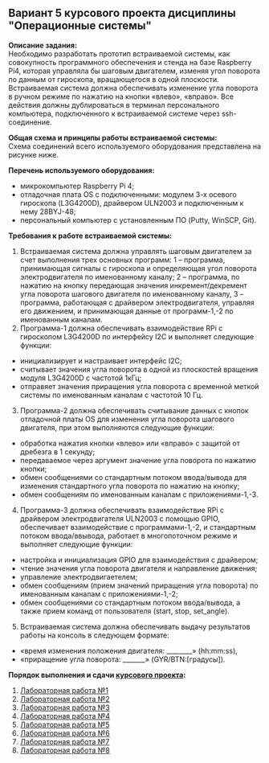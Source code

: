 ## Вариант 5 курсового проекта дисциплины "Операционные системы"

__Описание задания:__  
Необходимо разработать прототип встраиваемой системы, как совокупность программного обеспечения и стенда на базе Raspberry Pi4, которая управляла бы шаговым двигателем, изменяя угол поворота по данным от гироскопа, вращающегося в одной плоскости. Встраиваемая система должна обеспечивать изменение угла поворота в ручном режиме по нажатию на кнопки «влево», «вправо». Все действия должны дублироваться в терминал персонального компьютера, подключенного к встраиваемой системе через ssh-соединение.   

__Общая схема и принципы работы встраиваемой системы:__  
Схема соединений всего используемого оборудования представлена на рисунке ниже.


__Перечень используемого оборудования:__
* микрокомпьютер Raspberry Pi 4;
* отладочная плата OS с подключенными: модулем 3-х осевого гироскопа (L3G4200D), драйвером ULN2003 и подключенным к нему 28BYJ-48;
* персональный компьютер c установленным ПО (Putty, WinSCP, Git).

__Требования к работе встраиваемой системы:__  
1. Встраиваемая система должна управлять шаговым двигателем за счет выполнения трех основных программ: 1 – программа, принимающая сигналы с гироскопа и определяющая угол поворота электродвигателя по именованному каналу; 2 – программа, по нажатию на кнопку передающая значения инкремент/декремент угла поворота шагового двигателя по именованному каналу, 3 – программа, работающая с драйвером электродвигателя, управляя его движением, и принимающая данные от программ-1,-2 по именованным каналам.
2. Программа-1 должна обеспечивать взаимодействие RPi с гироскопом L3G4200D по интерфейсу I2C и выполняет следующие функции:
* инициализирует и настраивает интерфейс I2C;
* считывает значения угла поворота в одной из плоскостей вращения модуля L3G4200D с частотой 1кГц;
* отправяет значения приращения угла поворота с временной меткой системы по именованным каналам с частотой 10 Гц.
3. Программа-2 должна обеспечивать считывание данных с кнопок отладочной платы OS для изменения угла поворота шагового двигателя, при этом выполняются следующие функции:
* обработка нажатия кнопки «влево» или «вправо» с защитой от дребезга в 1 секунду;
* передаваемое через аргумент значение угла поворота по нажатию кнопки;
* обмен сообщениями со стандартным потоком ввода/вывода для изменения стандартного угла поворота по нажатию на кнопку;
* обмен сообщениям по именованным каналам с приложениями-1,-3.
4. Программа-3 должна обеспечивать взаимодействие RPi с драйвером электродвигателя ULN2003 с помощью GPIO, обеспечивает взаимодействие с программами-1,-2, и стандартным потоком ввода/ввывода, работает в многопоточном режиме и выполняет следующие функции:
* настройка и инициализация GPIO для взаимодействия с драйвером;
* чтение значения угла поворота двигателя и направление движения;
* управление электродвигаетелем;
* обмен сообщениям (прием значений приращения угла поворота) по именованным каналам с приложениями-1,-2;
* обмен сообщениями со стандартным потоком ввода/вывода, а также прием команд от пользователя (start, stop, set_angle).
5. Встраиваемая система должна обеспечивать выдачу результатов работы на консоль в следующем формате:
* «время изменения положения двигателя: ________» (hh:mm:ss), 
* «приращение угла поворота: _______» (GYR/BTN:[градусы]).


__Порядок выполнения и сдачи [курсового проекта](task_v05.md):__
1. [Лабораторная работа №1](lab_01.md)
2. [Лабораторная работа №2](lab_02.md)
3. [Лабораторная работа №3](lab_03.md)
4. [Лабораторная работа №4](lab_04.md)
5. [Лабораторная работа №5](lab_05.md)
6. [Лабораторная работа №6](lab_06.md)
7. [Лабораторная работа №7](lab_07.md)
8. [Лабораторная работа №8](lab_08.md)

